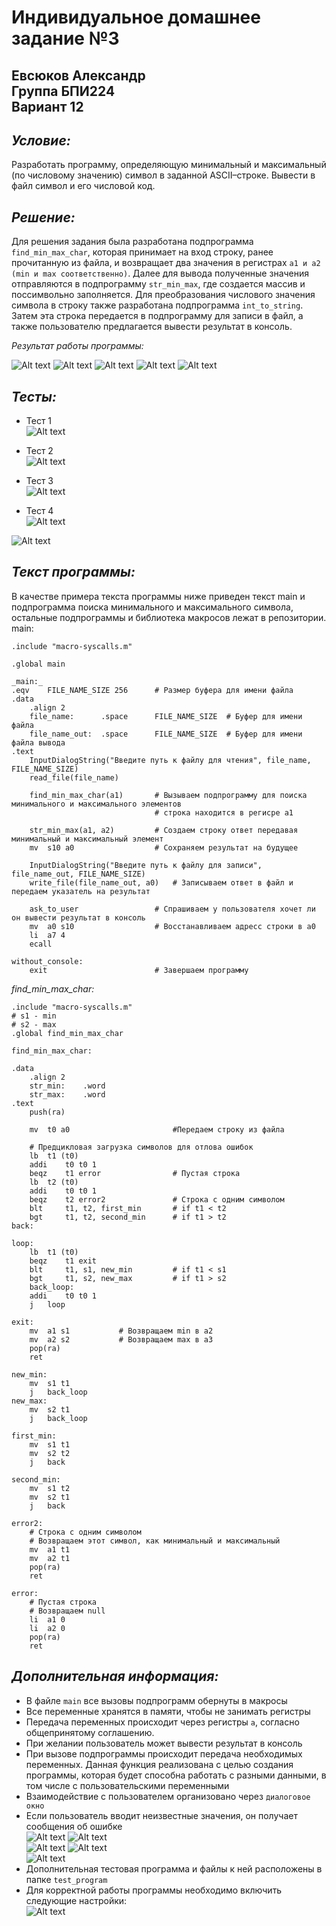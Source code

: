 # Индивидуальное домашнее задание №3
## Евсюков Александр  <br/> Группа БПИ224  <br/> Вариант 12
## _Условие:_ 
Разработать программу, определяющую минимальный и максимальный (по числовому значению) символ в заданной ASCII–строке. Вывести в файл символ и его числовой код.

## _Решение:_
Для решения задания была разработана подпрограмма `find_min_max_char`, которая принимает на вход строку, ранее прочитанную из файла, и возвращает два значения в регистрах `a1 и a2 (min и max соответственно)`. Далее для вывода полученные значения отправляются в подпрограмму `str_min_max`, где создается массив и поссимвольно заполняется. Для преобразования числового значения символа в строку также разработана подпрограмма `int_to_string`. Затем эта строка передается в подпрограмму для записи в файл, а также пользователю предлагается вывести результат в консоль.

_Результат работы программы:_

![Alt text](image1.png)
![Alt text](image2.png)
![Alt text](image3.png)
![Alt text](image4.png)
![Alt text](image5.png)

## _Тесты:_ 
* Тест 1
    <br/>![Alt text](test1.png)

* Тест 2
    <br/>![Alt text](test2.png)

* Тест 3
    <br/>![Alt text](test3.png)

* Тест 4
    <br/>![Alt text](test4.png)

![Alt text](tests.png)

## _Текст программы:_
В качестве примера текста программы ниже приведен текст main и подпрограмма поиска минимального и максимального символа, остальные подпрограммы и библиотека макросов лежат в репозитории. 
main:
```
.include "macro-syscalls.m"

.global main

_main:_
.eqv	FILE_NAME_SIZE 256		# Размер буфера для имени файла
.data
	.align 2
	file_name:		.space		FILE_NAME_SIZE	# Буфер для имени файла
	file_name_out:	.space		FILE_NAME_SIZE	# Буфер для имени файла вывода
.text
	InputDialogString("Введите путь к файлу для чтения", file_name, FILE_NAME_SIZE)
	read_file(file_name)
	
	find_min_max_char(a1)	    # Вызываем подпрограмму для поиска минимального и максимального элементов
					            # строка находится в регисре a1
					
	str_min_max(a1, a2)		    # Создаем строку ответ передавая минимальный и максимальный элемент
	mv	s10 a0			        # Сохраняем результат на будущее
	
	InputDialogString("Введите путь к файлу для записи", file_name_out, FILE_NAME_SIZE)
	write_file(file_name_out, a0)	# Записываем ответ в файл и передаем указатель на результат
	
	ask_to_user			        # Спрашиваем у пользователя хочет ли он вывести результат в консоль
	mv	a0 s10			        # Восстанавливаем адресс строки в a0
	li	a7 4		
	ecall
	
without_console:
	exit				        # Завершаем программу
```

_find_min_max_char:_

```
.include "macro-syscalls.m"
# s1 - min
# s2 - max
.global find_min_max_char

find_min_max_char:

.data	
	.align 2
	str_min:	.word 
	str_max:	.word
.text	
	push(ra)
	
	mv	t0 a0		                #Передаем строку из файла
	
	# Предцикловая загрузка символов для отлова ошибок
	lb	t1 (t0)
	addi	t0 t0 1
	beqz 	t1 error			    # Пустая строка
	lb	t2 (t0)
	addi	t0 t0 1
	beqz 	t2 error2			    # Строка с одним символом
	blt 	t1, t2, first_min 		# if t1 < t2
	bgt 	t1, t2, second_min 		# if t1 > t2
back:

loop:
	lb	t1 (t0)	
	beqz 	t1 exit
	blt 	t1, s1, new_min 		# if t1 < s1
	bgt 	t1, s2, new_max 		# if t1 > s2
	back_loop:
	addi	t0 t0 1
	j	loop
	
exit:	
	mv	a1 s1			# Возвращаем min в a2
	mv	a2 s2			# Возвращаем max в a3
	pop(ra)
	ret		

new_min:
	mv	s1 t1
	j	back_loop
new_max:	
	mv	s2 t1
	j	back_loop
			
first_min:
	mv	s1 t1
	mv	s2 t2
	j	back
	
second_min:
	mv	s1 t2
	mv	s2 t1
	j	back
				
error2:
	# Строка с одним символом
	# Возвращаем этот символ, как минимальный и максимальный
	mv	a1 t1			
	mv	a2 t1
	pop(ra)
	ret			

error:
	# Пустая строка
	# Возвращаем null
	li	a1 0
	li	a2 0
	pop(ra)
	ret
```

## _Дополнительная информация:_
* В файле `main` все вызовы подпрограмм обернуты в макросы
* Все переменные хранятся в памяти, чтобы не занимать регистры 
* Передача переменных происходит через регистры `a`, согласно общепринятому соглашению.
* При желании пользователь может вывести результат в консоль
* При вызове подпрограммы происходит передача необходимых переменных. Данная функция реализована с целью создания программы, которая будет способна работать с разными данными, в том числе c пользовательскими переменными
* Взаимодействие с пользователем организовано через `диалоговое окно`
* Если пользователь вводит неизвестные значения, он получает сообщения об ошибке
    <br/>![Alt text](error1.png) ![Alt text](error1.1.png)
    <br/>![Alt text](error2.png) ![Alt text](error2.2.png)
    <br/>![Alt text](error3.png)
* Дополнительная тестовая программа и файлы к ней расположены в папке `test_program`
* Для корректной работы программы необходимо включить следующие настройки: 
	<br/>![Alt text](settings.png)